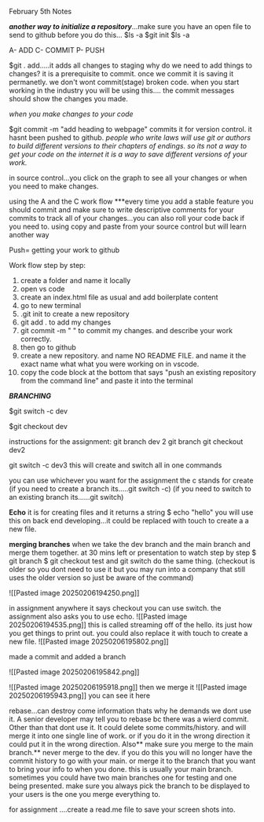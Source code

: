 February 5th Notes

***another way to initialize a repository***...make sure you have an open file to send to github before you do this...
$ls -a
$git init
$ls -a



A- ADD
C- COMMIT
P- PUSH


$git . add.....it adds all changes to staging
why do we need to add things to changes?
it is a prerequisite to commit. once we commit it is saving it permanetly. we don't wont commit(stage) broken code. 
when you start working in the industry you will be using this....
the commit messages should show the changes you made. 

*when you make changes to your code*

$git commit -m "add heading to webpage"
commits it for version control. it hasnt been pushed to github.
*people who write laws will use git or authors to build different versions to their chapters of endings. so its not a way to get your code on the internet it is a way to save different versions of your work.*

in source control...you click on the graph to see all your changes or when you need to make changes. 

using the A and the C work flow
***every time you add a stable feature you should commit and make sure to write descriptive comments for your commits to track all of your changes...you can also roll your code back if you need to. using copy and paste from your source control but will learn another way

Push= getting your work to github

Work flow step by step:
1. create a folder and name it locally
2. open vs code
3. create an index.html file as usual and add boilerplate content
4. go to new terminal
5. .git init to create a new repository
6. git add . to add my changes
7. git commit -m "      "     to commit my changes. and describe your work correctly.
8. then go to github
9. create a new repository. and name NO README FILE. and name it the exact name what what you were working on in vscode.
10. copy the code block at the bottom that says "push an existing repository from the command line" and paste it into the terminal





***BRANCHING***

$git switch -c dev

$git checkout dev

instructions for the assignment:
git branch dev 2
git branch
git checkout dev2



git switch -c dev3 this will create and switch all in one commands

you can use whichever you want for the assignment
the c stands for create
(if you need to create a branch its.....git switch -c)
(if you need to switch to an existing branch its......git switch)

**Echo**
it is for creating files and it returns a string
$ echo "hello"
you will use this on back end developing...it could be replaced with touch to create a a new file. 

**merging branches**
when we take the dev branch and the main branch and merge them together. 
at 30 mins left or presentation to watch step by step
$ git branch
$ git checkout test and git switch do the same thing. 
(checkout is older so you dont need to use it but you may run into a company that still uses the older version so just be aware of the command)

![[Pasted image 20250206194250.png]]

in assignment anywhere it says checkout you can use switch.
the assignment also asks you to use echo. ![[Pasted image 20250206194535.png]]
this is called streaming off of the hello. its just how you get things to print out. you could also replace it with touch to create a new file. 
![[Pasted image 20250206195802.png]]


made a commit and added a branch 

![[Pasted image 20250206195842.png]]

![[Pasted image 20250206195918.png]]
then we merge it
![[Pasted image 20250206195943.png]]
you can see it here


rebase...can destroy come information thats why he demands we dont use it. A senior developer may tell you to rebase bc there was a wierd commit. Other than that dont use it. It could delete some commits/history. and will merge it into one single line of work. or if you do it in the wrong direction it could put it in the wrong direction. Also** make sure you merge to the main branch.** never merge to the dev. if you do this you will no longer have the commit history to go with your main. or merge it to the branch that you want to bring your info to when you done. this is usually your main branch. sometimes you could have two main branches one for testing and one being presented. make sure you always pick the branch to be displayed to your users is the one you merge everything to. 


for assignment ....create a read.me file to save your screen shots into. 